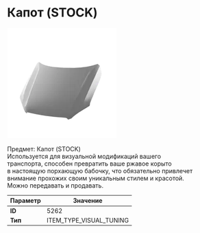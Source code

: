 # Капот (STOCK)

![Item Image](../img/5262.webp?raw=true)

Предмет: Капот (STOCK)<br>Используется для визуальной модификаций вашего<br>транспорта, способен превратить ваше ржавое корыто<br>в настоящую порхающую бабочку, что обязательно привлечет<br>внимание прохожих своим уникальным стилем и красотой.<br>Можно передавать и продавать.


| Параметр | Значение |
|----------|----------|
| **ID** | 5262 |
| **Тип** | ITEM_TYPE_VISUAL_TUNING |

